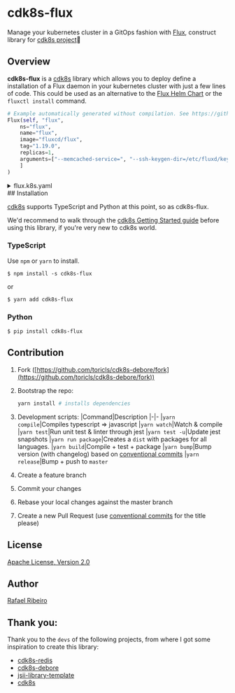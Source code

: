 # cdk8s-flux

Manage your kubernetes cluster in a GitOps fashion with [Flux](https://fluxcd.io/), construct library for [cdk8s project](https://cdk8s.io/)🚀

## Overview

**cdk8s-flux** is a [cdk8s](https://cdk8s.io/) library which allows you to deploy define a installation of a Flux daemon in your kubernetes cluster with just a few lines of code.
This could be used as an alternative to the [Flux Helm Chart](https://docs.fluxcd.io/en/latest/tutorials/get-started-helm/) or the `fluxctl install` command.

```python
# Example automatically generated without compilation. See https://github.com/aws/jsii/issues/826
Flux(self, "flux",
    ns="flux",
    name="flux",
    image="fluxcd/flux",
    tag="1.19.0",
    replicas=1,
    arguments=["--memcached-service=", "--ssh-keygen-dir=/etc/fluxd/keygen", "--git-url=git@github.com:rafaribe/cdk8s-k3s-gitops.git", "--git-branch=master", "--git-path=cluster", "--git-label=flux", "--git-user=flux", "--git-email=flux@rafaribe.com", "--git-poll-interval=5m", "--sync-garbage-collection"
    ]
)
```

<details>
<summary>flux.k8s.yaml</summary>

```yaml
apiVersion: v1
kind: Namespace
metadata:
  labels:
    name: flux
  name: flux
---
apiVersion: v1
kind: ServiceAccount
metadata:
  labels:
    name: flux
  name: flux
  namespace: flux
---
apiVersion: rbac.authorization.k8s.io/v1
kind: ClusterRole
metadata:
  labels:
    name: flux
  name: flux
rules:
  - apiGroups:
      - "*"
    resources:
      - "*"
    verbs:
      - "*"
  - nonResourceURLs:
      - "*"
    verbs:
      - "*"
---
apiVersion: rbac.authorization.k8s.io/v1
kind: ClusterRoleBinding
metadata:
  labels:
    name: flux
  name: flux
roleRef:
  apiGroup: rbac.authorization.k8s.io
  kind: ClusterRole
  name: flux
subjects:
  - kind: ServiceAccount
    name: flux
    namespace: flux
---
apiVersion: v1
kind: Secret
metadata:
  name: flux-git-deploy
  namespace: flux
type: Opaque
---
apiVersion: apps/v1
kind: Deployment
metadata:
  name: flux
  namespace: flux
spec:
  replicas: 1
  selector:
    matchLabels:
      name: flux
  strategy:
    type: Recreate
  template:
    metadata:
      labels:
        name: flux
    spec:
      containers:
        - args:
            - --memcached-service=
            - --ssh-keygen-dir=/etc/fluxd/keygen
            - --git-url=git@github.com:rafaribe/cdk8s-k3s-gitops.git
            - --git-branch=master
            - --git-path=cluster
            - --git-label=flux
            - --git-user=flux
            - --git-email=flux@rafaribe.com
            - --git-poll-interval=5m
            - --sync-garbage-collection
          image: raspbernetes/flux:1.19.0
          imagePullPolicy: IfNotPresent
          livenessProbe:
            httpGet:
              path: api/flux/v6/identity.pub
              port: 3030
            initialDelaySeconds: 5
            timeoutSeconds: 5
          name: flux
          ports:
            - containerPort: 3030
          readinessProbe:
            httpGet:
              path: api/flux/v6/identity.pub
              port: 3030
            initialDelaySeconds: 5
            timeoutSeconds: 5
          resources:
            limits:
              cpu: 150m
              memory: 256Mi
          volumeMounts:
            - mountPath: /etc/fluxd/ssh
              name: git-key
              readOnly: true
            - mountPath: /etc/fluxd/keygen
              name: git-keygen
      serviceAccountName: flux
      volumes:
        - name: git-key
          secret:
            defaultMode: 256
            secretName: flux-git-deploy
        - emptyDir:
            medium: Memory
          name: git-keygen
---
apiVersion: apps/v1
kind: Deployment
metadata:
  name: memcached
  namespace: flux
spec:
  replicas: 1
  selector:
    matchLabels:
      name: memcached
  template:
    metadata:
      labels:
        name: memcached
    spec:
      containers:
        - args:
            - -m 512
            - -I 5m
            - -p 11211
          image: memcached:1.5.20
          name: memcached
          ports:
            - containerPort: 11211
              name: clients
          securityContext:
            allowPrivilegeEscalation: false
            runAsGroup: 11211
            runAsUser: 11211
---
apiVersion: v1
kind: Service
metadata:
  name: memcached
  namespace: flux
spec:
  ports:
    - name: memcached
      port: 11211
  selector:
    name: memcached
```

</details>
## Installation

[cdk8s](https://cdk8s.io) supports TypeScript and Python at this point, so as cdk8s-flux.

We'd recommend to walk through the [cdk8s Getting Started guide](https://cdk8s.io/getting-started/) before using this library, if you're very new to cdk8s world.

### TypeScript

Use `npm` or `yarn` to install.

```shell
$ npm install -s cdk8s-flux
```

or

```shell
$ yarn add cdk8s-flux
```

### Python

```shell
$ pip install cdk8s-flux
```

## Contribution

1. Fork ([https://github.com/toricls/cdk8s-debore/fork](https://github.com/toricls/cdk8s-debore/fork))
2. Bootstrap the repo:

   ```bash
   yarn install # installs dependencies
   ```
3. Development scripts:
   |Command|Description
   |-|-
   |`yarn compile`|Compiles typescript => javascript
   |`yarn watch`|Watch & compile
   |`yarn test`|Run unit test & linter through jest
   |`yarn test -u`|Update jest snapshots
   |`yarn run package`|Creates a `dist` with packages for all languages.
   |`yarn build`|Compile + test + package
   |`yarn bump`|Bump version (with changelog) based on [conventional commits](https://www.conventionalcommits.org/en/v1.0.0/)
   |`yarn release`|Bump + push to `master`
4. Create a feature branch
5. Commit your changes
6. Rebase your local changes against the master branch
7. Create a new Pull Request (use [conventional commits](https://www.conventionalcommits.org/en/v1.0.0/) for the title please)

## License

[Apache License, Version 2.0](./LICENSE)

## Author

[Rafael Ribeiro](https://github.com/rafaribe)

## Thank you:

Thank you to the `devs` of the following projects, from where I got some inspiration to create this library:

* [cdk8s-redis](https://github.com/eladb/cdk8s-redis)
* [cdk8s-debore](https://github.com/toricls/cdk8s-debore)
* [jsii-library-template](https://github.com/eladb/jsii-library-template)
* [cdk8s](https://github.com/awslabs/cdk8s)
